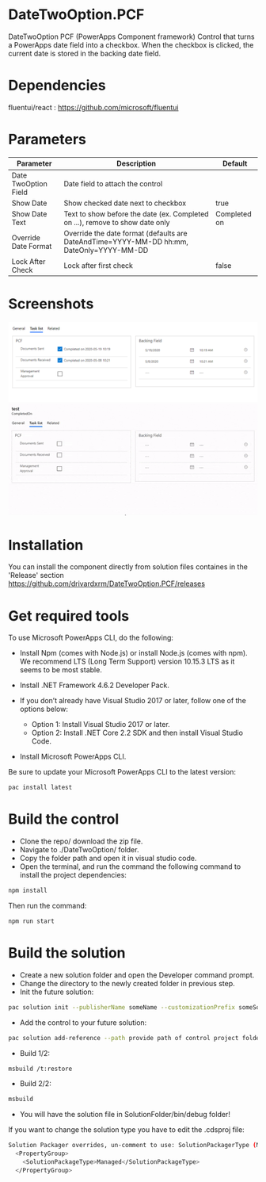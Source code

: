 # DateTwoOption.PCF
DateTwoOption PCF (PowerApps Component framework) Control that turns a PowerApps date field into a checkbox. When the checkbox is clicked, the current date is stored in the backing date field.

# Dependencies
fluentui/react : https://github.com/microsoft/fluentui

# Parameters
| Parameter         | Description                                                                                  | Default     |
|-------------------|----------------------------------------------------------------------------------------------|----------   |
|Date TwoOption Field  | Date field to attach the control                                                             |             |
| Show Date    | Show checked date next to checkbox                                                         | true|
| Show Date Text   | Text to show before the date (ex. Completed on ...), remove to show date only                    | Completed on   |
| Override Date Format    | Override the date format (defaults are DateAndTime=YYYY-MM-DD hh:mm, DateOnly=YYYY-MM-DD            |      |
| Lock After Check   | Lock after first check                                                              |     false    |


# Screenshots
![alt text](https://github.com/drivardxrm/DateTwoOption.PCF/blob/master/datetwooption.png?raw=true)
![alt text](https://github.com/drivardxrm/DateTwoOption.PCF/blob/master/datetwooption.gif?raw=true)


# Installation
You can install the component directly from solution files containes in the 'Release' section
https://github.com/drivardxrm/DateTwoOption.PCF/releases

# Get required tools

To use Microsoft PowerApps CLI, do the following:

* Install Npm (comes with Node.js) or install Node.js (comes with npm). We recommend LTS (Long Term Support) version 10.15.3 LTS as it seems to be most stable.

* Install .NET Framework 4.6.2 Developer Pack.

* If you don’t already have Visual Studio 2017 or later, follow one of the options below:

  * Option 1: Install Visual Studio 2017 or later.
  * Option 2: Install .NET Core 2.2 SDK and then install Visual Studio Code.
* Install Microsoft PowerApps CLI.

Be sure to update your Microsoft PowerApps CLI to the latest version: 
```bash
pac install latest
```
# Build the control

* Clone the repo/ download the zip file.
* Navigate to ./DateTwoOption/ folder.
* Copy the folder path and open it in visual studio code.
* Open the terminal, and run the command the following command to install the project dependencies:
```bash
npm install
```
Then run the command:
```bash
npm run start
```
# Build the solution

* Create a new solution folder and open the Developer command prompt.
* Change the directory to the newly created folder in previous step.
* Init the future solution:
```bash
pac solution init --publisherName someName --customizationPrefix someSolutionPrefix
``` 
* Add the control to your future solution:
```bash
pac solution add-reference --path provide path of control project folder where the pcf.proj is available
``` 
* Build 1/2:
```bash
msbuild /t:restore
``` 
* Build 2/2:
```bash
msbuild
``` 
* You will have the solution file in SolutionFolder/bin/debug folder!

If you want to change the solution type you have to edit the .cdsproj file:
```bash
Solution Packager overrides, un-comment to use: SolutionPackagerType (Managed, Unmanaged, Both)
  <PropertyGroup>
    <SolutionPackageType>Managed</SolutionPackageType>
  </PropertyGroup>

  ```
 
 

 
